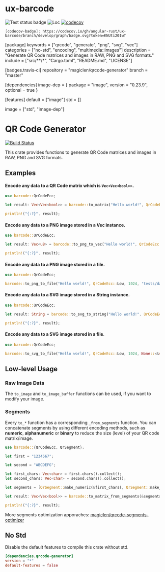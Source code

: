 # ux-barcode

![Test status badge](https://img.shields.io/github/workflow/status/angular-rust/ux-barcode/tests?label=tests&logo=github&style=flat-square)
![Loc](https://img.shields.io/tokei/lines/github/angular-rust/ux-barcode?style=flat-square)
[![codecov][codecov-badge]][codecov-url]

[codecov-badge]: https://img.shields.io/codecov/c/github/angular-rust/ux-barcode/main?logo=codecov&style=flat-square&token=KNUti201wT
[codecov-url]: https://codecov.io/gh/angular-rust/ux-barcode

```
[codecov-badge]: https://codecov.io/gh/angular-rust/ux-barcode/branch/develop/graph/badge.svg?token=KNUti201wT
```

[package]
keywords = ["qrcode", "generate", "png", "svg", "vec"]
categories = ["no-std", "encoding", "multimedia::images"]
description = "Generate QR Code matrices and images in RAW, PNG and SVG formats."
include = ["src/**/*", "Cargo.toml", "README.md", "LICENSE"]

[badges.travis-ci]
repository = "magiclen/qrcode-generator"
branch = "master"

[dependencies]
image-dep = { package = "image", version = "0.23.9", optional = true }

[features]
default = ["image"]
std = []

image = ["std", "image-dep"]

QR Code Generator
====================

[![Build Status](https://travis-ci.org/magiclen/qrcode-generator.svg?branch=master)](https://travis-ci.org/magiclen/qrcode-generator)

This crate provides functions to generate QR Code matrices and images in RAW, PNG and SVG formats.

## Examples

#### Encode any data to a QR Code matrix which is `Vec<Vec<bool>>`.

```rust
use barcode::QrCodeEcc;

let result: Vec<Vec<bool>> = barcode::to_matrix("Hello world!", QrCodeEcc::Low).unwrap();

println!("{:?}", result);
```

#### Encode any data to a PNG image stored in a Vec instance.

```rust
use barcode::QrCodeEcc;

let result: Vec<u8> = barcode::to_png_to_vec("Hello world!", QrCodeEcc::Low, 1024).unwrap();

println!("{:?}", result);
```

#### Encode any data to a PNG image stored in a file.

```rust
use barcode::QrCodeEcc;

barcode::to_png_to_file("Hello world!", QrCodeEcc::Low, 1024, "tests/data/file_output.png").unwrap();
```

#### Encode any data to a SVG image stored in a String instance.

```rust
use barcode::QrCodeEcc;

let result: String = barcode::to_svg_to_string("Hello world!", QrCodeEcc::Low, 1024, None::<&str>).unwrap();

println!("{:?}", result);
```

#### Encode any data to a SVG image stored in a file.

```rust
use barcode::QrCodeEcc;

barcode::to_svg_to_file("Hello world!", QrCodeEcc::Low, 1024, None::<&str>, "tests/data/file_output.png").unwrap();
```

## Low-level Usage

### Raw Image Data

The `to_image` and `to_image_buffer` functions can be used, if you want to modify your image.

### Segments

Every `to_*` function has a corresponding `_from_segments` function. You can concatenate segments by using different encoding methods, such as **numeric**, **alphanumeric** or **binary** to reduce the size (level) of your QR code matrix/image.

```rust
use barcode::{QrCodeEcc, QrSegment};

let first = "1234567";

let second = "ABCDEFG";

let first_chars: Vec<char> = first.chars().collect();
let second_chars: Vec<char> = second.chars().collect();

let segments = [QrSegment::make_numeric(&first_chars), QrSegment::make_alphanumeric(&second_chars)];

let result: Vec<Vec<bool>> = barcode::to_matrix_from_segments(&segments, QrCodeEcc::Low).unwrap();

println!("{:?}", result);
```

More segments optimization apporaches: [magiclen/qrcode-segments-optimizer](https://github.com/magiclen/qrcode-segments-optimizer)

## No Std

Disable the default features to compile this crate without std.

```toml
[dependencies.qrcode-generator]
version = "*"
default-features = false
```